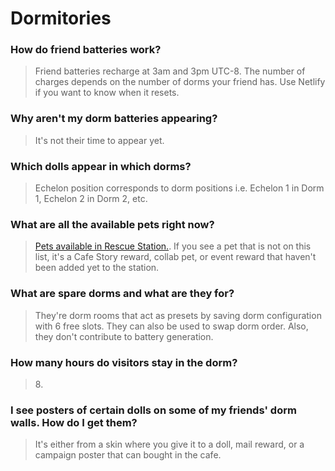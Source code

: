 # Dormitories

### How do friend batteries work?

> Friend batteries recharge at 3am and 3pm UTC-8. The number of charges depends on the number of dorms your friend has. Use Netlify if you want to know when it resets.

### Why aren't my dorm batteries appearing?

> It's not their time to appear yet.

### Which dolls appear in which dorms?

> Echelon position corresponds to dorm positions i.e. Echelon 1 in Dorm 1, Echelon 2 in Dorm 2, etc.

### What are all the available pets right now?

> [Pets available in Rescue Station.](http://dmesse.egloos.com/m/3588696). If you see a pet that is not on this list, it's a Cafe Story reward, collab pet, or event reward that haven't been added yet to the station.

### What are spare dorms and what are they for?

> They're dorm rooms that act as presets by saving dorm configuration with 6 free slots. They can also be used to swap dorm order. Also, they don't contribute to battery generation.

### How many hours do visitors stay in the dorm?

> 8\.

### I see posters of certain dolls on some of my friends' dorm walls. How do I get them?

> It's either from a skin where you give it to a doll, mail reward, or a campaign poster that can bought in the cafe.